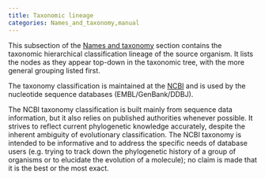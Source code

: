 ```yaml
---
title: Taxonomic lineage
categories: Names_and_taxonomy,manual
---
```


This subsection of the [Names and taxonomy](https://www.uniprot.org/help/names%5Fand%5Ftaxonomy%5Fsection) section contains the taxonomic hierarchical classification lineage of the source organism. It lists the nodes as they appear top-down in the taxonomic tree, with the more general grouping listed first.

The taxonomy classification is maintained at the [NCBI](http://www.ncbi.nlm.nih.gov/Taxonomy/) and is used by the nucleotide sequence databases (EMBL/GenBank/DDBJ).

The NCBI taxonomy classification is built mainly from sequence data information, but it also relies on published authorities whenever possible. It strives to reflect current phylogenetic knowledge accurately, despite the inherent ambiguity of evolutionary classification. The NCBI taxonomy is intended to be informative and to address the specific needs of database users (e.g. trying to track down the phylogenetic history of a group of organisms or to elucidate the evolution of a molecule); no claim is made that it is the best or the most exact.
